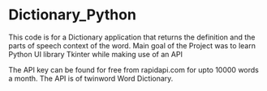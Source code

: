 # Dictionary_Python

This code is for a Dictionary application that returns the definition and the parts of speech context of the word.
Main goal of the Project was to learn Python UI library Tkinter while making use of an API

The API key can be found for free from rapidapi.com for upto 10000 words a month.
The API is of twinword Word Dictionary.

